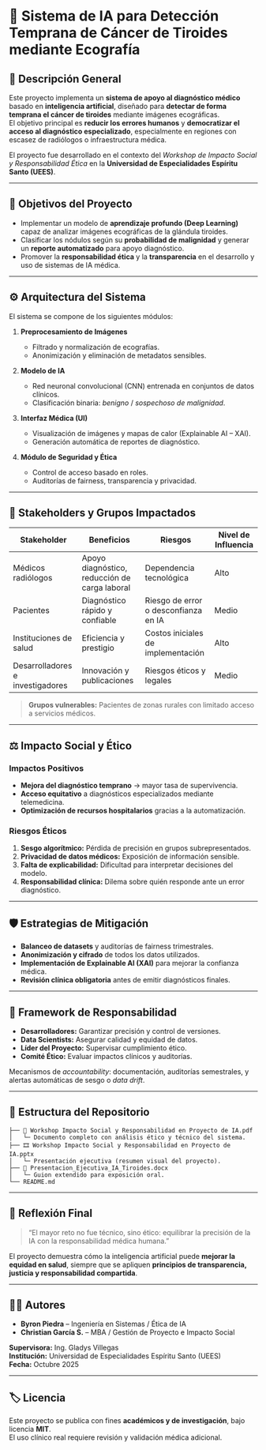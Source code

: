 
# 🧠 Sistema de IA para Detección Temprana de Cáncer de Tiroides mediante Ecografía

## 📘 Descripción General
Este proyecto implementa un **sistema de apoyo al diagnóstico médico** basado en **inteligencia artificial**, diseñado para **detectar de forma temprana el cáncer de tiroides** mediante imágenes ecográficas.  
El objetivo principal es **reducir los errores humanos** y **democratizar el acceso al diagnóstico especializado**, especialmente en regiones con escasez de radiólogos o infraestructura médica.

El proyecto fue desarrollado en el contexto del *Workshop de Impacto Social y Responsabilidad Ética* en la **Universidad de Especialidades Espíritu Santo (UEES)**.

---

## 🎯 Objetivos del Proyecto
- Implementar un modelo de **aprendizaje profundo (Deep Learning)** capaz de analizar imágenes ecográficas de la glándula tiroides.  
- Clasificar los nódulos según su **probabilidad de malignidad** y generar un **reporte automatizado** para apoyo diagnóstico.  
- Promover la **responsabilidad ética** y la **transparencia** en el desarrollo y uso de sistemas de IA médica.  

---

## ⚙️ Arquitectura del Sistema
El sistema se compone de los siguientes módulos:

1. **Preprocesamiento de Imágenes**
   - Filtrado y normalización de ecografías.
   - Anonimización y eliminación de metadatos sensibles.

2. **Modelo de IA**
   - Red neuronal convolucional (CNN) entrenada en conjuntos de datos clínicos.
   - Clasificación binaria: *benigno* / *sospechoso de malignidad*.

3. **Interfaz Médica (UI)**
   - Visualización de imágenes y mapas de calor (Explainable AI – XAI).
   - Generación automática de reportes de diagnóstico.

4. **Módulo de Seguridad y Ética**
   - Control de acceso basado en roles.
   - Auditorías de fairness, transparencia y privacidad.

---

## 👥 Stakeholders y Grupos Impactados
| Stakeholder | Beneficios | Riesgos | Nivel de Influencia |
|--------------|-------------|----------|---------------------|
| Médicos radiólogos | Apoyo diagnóstico, reducción de carga laboral | Dependencia tecnológica | Alto |
| Pacientes | Diagnóstico rápido y confiable | Riesgo de error o desconfianza en IA | Medio |
| Instituciones de salud | Eficiencia y prestigio | Costos iniciales de implementación | Alto |
| Desarrolladores e investigadores | Innovación y publicaciones | Riesgos éticos y legales | Medio |

> **Grupos vulnerables:** Pacientes de zonas rurales con limitado acceso a servicios médicos.

---

## ⚖️ Impacto Social y Ético

### Impactos Positivos
- **Mejora del diagnóstico temprano** → mayor tasa de supervivencia.
- **Acceso equitativo** a diagnósticos especializados mediante telemedicina.
- **Optimización de recursos hospitalarios** gracias a la automatización.

### Riesgos Éticos
1. **Sesgo algorítmico:** Pérdida de precisión en grupos subrepresentados.  
2. **Privacidad de datos médicos:** Exposición de información sensible.  
3. **Falta de explicabilidad:** Dificultad para interpretar decisiones del modelo.  
4. **Responsabilidad clínica:** Dilema sobre quién responde ante un error diagnóstico.

---

## 🛡️ Estrategias de Mitigación
- **Balanceo de datasets** y auditorías de fairness trimestrales.  
- **Anonimización y cifrado** de todos los datos utilizados.  
- **Implementación de Explainable AI (XAI)** para mejorar la confianza médica.  
- **Revisión clínica obligatoria** antes de emitir diagnósticos finales.  

---

## 🧭 Framework de Responsabilidad
- **Desarrolladores:** Garantizar precisión y control de versiones.  
- **Data Scientists:** Asegurar calidad y equidad de datos.  
- **Líder del Proyecto:** Supervisar cumplimiento ético.  
- **Comité Ético:** Evaluar impactos clínicos y auditorías.  

Mecanismos de *accountability*: documentación, auditorías semestrales, y alertas automáticas de sesgo o *data drift*.

---

## 🧩 Estructura del Repositorio
```
├── 📄 Workshop Impacto Social y Responsabilidad en Proyecto de IA.pdf
│   └─ Documento completo con análisis ético y técnico del sistema.
├── 🎞️ Workshop Impacto Social y Responsabilidad en Proyecto de IA.pptx
│   └─ Presentación ejecutiva (resumen visual del proyecto).
├── 📘 Presentacion_Ejecutiva_IA_Tiroides.docx
│   └─ Guion extendido para exposición oral.
└── README.md
```

---

## 🧠 Reflexión Final
> “El mayor reto no fue técnico, sino ético: equilibrar la precisión de la IA con la responsabilidad médica humana.”

El proyecto demuestra cómo la inteligencia artificial puede **mejorar la equidad en salud**, siempre que se apliquen **principios de transparencia, justicia y responsabilidad compartida**.

---

## 👩‍💻 Autores
- **Byron Piedra** – Ingeniería en Sistemas / Ética de IA  
- **Christian García S.** – MBA / Gestión de Proyecto e Impacto Social  

**Supervisora:** Ing. Gladys Villegas  
**Institución:** Universidad de Especialidades Espíritu Santo (UEES)  
**Fecha:** Octubre 2025

---

## 🏷️ Licencia
Este proyecto se publica con fines **académicos y de investigación**, bajo licencia **MIT**.  
El uso clínico real requiere revisión y validación médica adicional.
